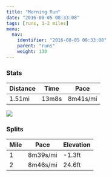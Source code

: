```yaml
---
title: "Morning Run"
date: "2016-08-05 08:33:08"
tags: [runs, 1-2 miles]
menu:
  nav:
    identifier: "2016-08-05 08:33:08"
    parent: "runs"
    weight: 130
---
```


### Stats

| Distance | Time | Pace |
|----------|------|------|
|1.51mi|13m8s|8m41s/mi|

<img src='https://maps.googleapis.com/maps/api/staticmap?maptype=roadmap&path=enc:ofkeI~xvLbBzUMdCaC^nB|BeA|AH`DzGt\|BbBkKsYkAaJrA}BaB_BrCokAkA_J&key=AIzaSyC1MId7bFpkLXNAaYhBSTb8jLyiSqzbDtM&size=800x800&markers=color:yellow|label:S|53.47448,-2.25184&markers=color:green|label:F|53.47445999999999,-2.2423500000000005'>

### Splits

| Mile | Pace | Elevation |
|------|------|-----------|
|1|8m39s/mi|-1.3ft|
|2|8m46s/mi|24.6ft|
